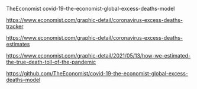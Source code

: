 TheEconomist covid-19-the-economist-global-excess-deaths-model


https://www.economist.com/graphic-detail/coronavirus-excess-deaths-tracker

https://www.economist.com/graphic-detail/coronavirus-excess-deaths-estimates

https://www.economist.com/graphic-detail/2021/05/13/how-we-estimated-the-true-death-toll-of-the-pandemic

https://github.com/TheEconomist/covid-19-the-economist-global-excess-deaths-model


